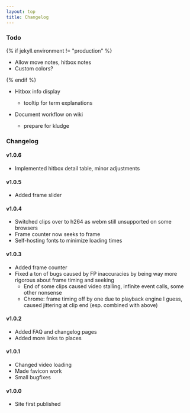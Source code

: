 ```yaml
---
layout: top
title: Changelog
---
```


### Todo

{% if jekyll.environment != "production" %}

<!-- - Add other dair hitboxes -->
<!-- - Redo json -->
- Allow move notes, hitbox notes
- Custom colors?

{% endif %}

- Hitbox info display
  - tooltip for term explanations

- Document workflow on wiki
  - prepare for kludge

<!-- - Become anime mousegirl -->


### Changelog

#### v1.0.6
- Implemented hitbox detail table, minor adjustments

#### v1.0.5
- Added frame slider

#### v1.0.4

- Switched clips over to h264 as webm still unsupported on some browsers
- Frame counter now seeks to frame
- Self-hosting fonts to minimize loading times

#### v1.0.3

- Added frame counter  
- Fixed a ton of bugs caused by FP inaccuracies by being way more rigorous about frame timing and seeking
  - End of some clips caused video stalling, infinite event calls, some other nonsense
  - Chrome: frame timing off by one due to playback engine I guess, caused jittering at clip end (esp. combined with above)

#### v1.0.2
- Added FAQ and changelog pages
- Added more links to places

#### v1.0.1

- Changed video loading
- Made favicon work
- Small bugfixes

#### v1.0.0

- Site first published
